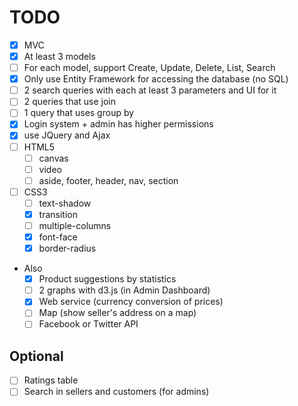 # TODO
- [x] MVC
- [x] At least 3 models
- [ ] For each model, support Create, Update, Delete, List, Search
- [x] Only use Entity Framework for accessing the database (no SQL)
- [ ] 2 search queries with each at least 3 parameters and UI for it
- [ ] 2 queries that use join
- [ ] 1 query that uses group by
- [x] Login system + admin has higher permissions
- [x] use JQuery and Ajax
- [ ] HTML5
    - [ ] canvas
    - [ ] video
    - [ ] aside, footer, header, nav, section
- [ ] CSS3
    - [ ] text-shadow
    - [x] transition
    - [ ] multiple-columns
    - [x] font-face
    - [x] border-radius
- Also
    - [x] Product suggestions by statistics
    - [ ] 2 graphs with d3.js (in Admin Dashboard)
    - [x] Web service (currency conversion of prices)
    - [ ] Map (show seller's address on a map)
    - [ ] Facebook or Twitter API

## Optional
- [ ] Ratings table
- [ ] Search in sellers and customers (for admins)
